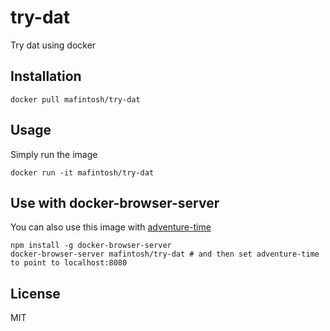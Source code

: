 # try-dat

Try dat using docker

## Installation

```
docker pull mafintosh/try-dat
```

## Usage

Simply run the image

```
docker run -it mafintosh/try-dat
```

## Use with docker-browser-server

You can also use this image with [adventure-time](https://github.com/maxogden/adventure-time)

```
npm install -g docker-browser-server
docker-browser-server mafintosh/try-dat # and then set adventure-time to point to localhost:8080
```

## License

MIT
